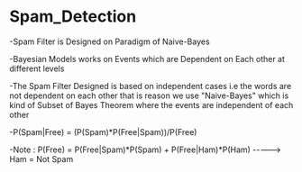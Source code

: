 # Spam_Detection
-Spam Filter is Designed on Paradigm of Naive-Bayes

-Bayesian Models works on Events which are Dependent on Each other at different levels

-The Spam Filter Designed is based on independent cases i.e the words are not dependent on each other that is reason we use "Naive-Bayes" which is kind of Subset of Bayes Theorem where the events are independent of each other   

-P(Spam|Free) = (P(Spam)*P(Free|Spam))/P(Free)

-Note : P(Free) = P(Free|Spam)*P(Spam) + P(Free|Ham)*P(Ham) -----> Ham = Not Spam


